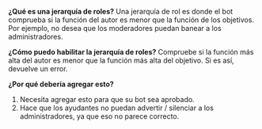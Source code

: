 **¿Qué es una jerarquía de roles?** Una jerarquía de rol es donde el bot comprueba si la función del autor es menor que la función de los objetivos. Por ejemplo, no desea que los moderadores puedan banear a los administradores.

**¿Cómo puedo habilitar la jerarquía de roles?** Compruebe si la función más alta del autor es menor que la función más alta del objetivo. Si es así, devuelve un error.

**¿Por qué debería agregar esto?**
1. Necesita agregar esto para que su bot sea aprobado.
2. Hace que los ayudantes no puedan advertir / silenciar a los administradores, ya que eso no parece correcto.
